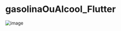 # gasolinaOuAlcool_Flutter

![image](https://user-images.githubusercontent.com/32282846/144093709-3e71f654-fd67-4df7-b5ce-395e338eb7be.png)
